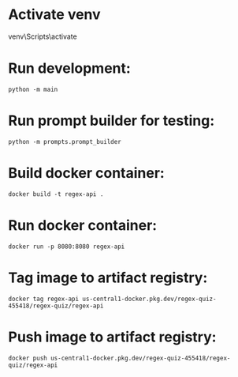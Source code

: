 # Activate venv
venv\Scripts\activate

# Run development:
`python -m main`

# Run prompt builder for testing:
`python -m prompts.prompt_builder`

# Build docker container:
`docker build -t regex-api .`

# Run docker container:
`docker run -p 8080:8080 regex-api`

# Tag image to artifact registry:
`docker tag regex-api us-central1-docker.pkg.dev/regex-quiz-455418/regex-quiz/regex-api`

# Push image to artifact registry:
`docker push us-central1-docker.pkg.dev/regex-quiz-455418/regex-quiz/regex-api`
